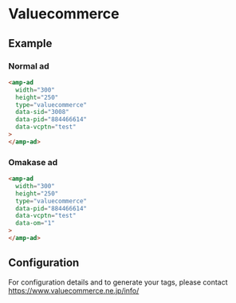 <!---
Copyright 2016 The AMP HTML Authors. All Rights Reserved.

Licensed under the Apache License, Version 2.0 (the "License");
you may not use this file except in compliance with the License.
You may obtain a copy of the License at

      http://www.apache.org/licenses/LICENSE-2.0

Unless required by applicable law or agreed to in writing, software
distributed under the License is distributed on an "AS-IS" BASIS,
WITHOUT WARRANTIES OR CONDITIONS OF ANY KIND, either express or implied.
See the License for the specific language governing permissions and
limitations under the License.
-->

# Valuecommerce

## Example

### Normal ad

```html
<amp-ad
  width="300"
  height="250"
  type="valuecommerce"
  data-sid="3008"
  data-pid="884466614"
  data-vcptn="test"
>
</amp-ad>
```

### Omakase ad

```html
<amp-ad
  width="300"
  height="250"
  type="valuecommerce"
  data-pid="884466614"
  data-vcptn="test"
  data-om="1"
>
</amp-ad>
```

## Configuration

For configuration details and to generate your tags, please contact
https://www.valuecommerce.ne.jp/info/
